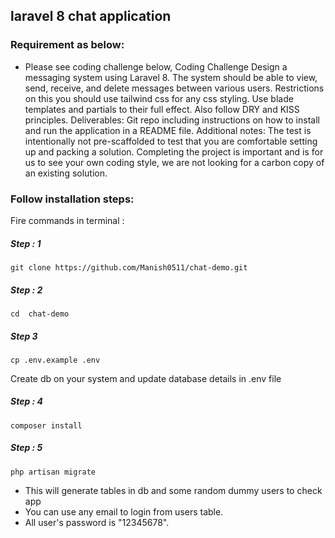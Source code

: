 ## laravel 8 chat application

### Requirement as below:
- Please see coding challenge below,
Coding Challenge
Design a messaging system using Laravel 8. The system should be able to view, send, receive, and delete messages between various users. Restrictions on this you should use tailwind css for any css styling. Use blade templates and partials to their full effect. Also follow DRY and KISS principles.
 Deliverables:
Git repo including instructions on how to install and run the application in a README file.
 Additional notes:
The test is intentionally not pre-scaffolded to test that you are comfortable setting up and packing a solution.
Completing the project is important and is for us to see your own coding style, we are not looking for a carbon copy of an existing solution.

### Follow installation steps:

Fire commands in terminal : 
#####  Step : 1

```
git clone https://github.com/Manish0511/chat-demo.git
```
##### Step : 2

```
cd  chat-demo
```
##### Step 3

```
cp .env.example .env
```
Create db on your system and update database details in .env file
##### Step : 4

```
composer install
```

##### Step : 5
```
php artisan migrate
```
- This will generate tables in db and some random dummy users to check app
- You can use any email to login from users table.
- All user's password is "12345678".
